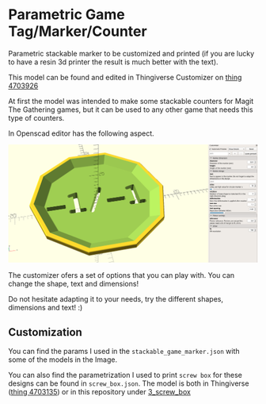 # Parametric Game Tag/Marker/Counter

Parametric stackable marker to be customized and printed (if you are lucky to have a resin 3d printer the result is much better with the text).

This model can be found and edited in Thingiverse Customizer on [thing 4703926](https://www.thingiverse.com/thing:4703926)

At first the model was intended to make some stackable counters for Magit The Gathering games, but it can be used to any other game that needs this type of counters.

In Openscad editor has the following aspect.

<img src="./../media/4_stackable_marker_openscad.PNG" alt="View openscad" width=600;/>

The customizer ofers a set of options that you can play with. You can change the shape, text and dimensions!




Do not hesitate adapting it to your needs, try the different shapes, dimensions and text! :)

## Customization
You can find the params I used in the `stackable_game_marker.json` with some of the models in the Image.


You can also find the parametrization I used to print `screw box` for these designs can be found in `screw_box.json`. The model is both in Thingiverse ([thing 4703135](https://www.thingiverse.com/thing:4703135)) or in this repository under [3_screw_box](/misc/3_screw_box)